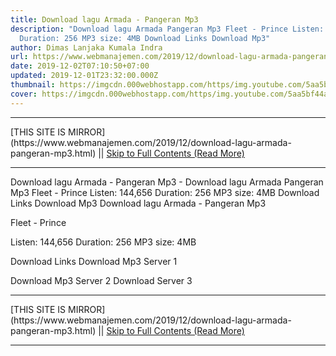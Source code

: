 ```yaml
---
title: Download lagu Armada - Pangeran Mp3
description: "Download lagu Armada Pangeran Mp3 Fleet - Prince Listen: 144,656
  Duration: 256 MP3 size: 4MB Download Links Download Mp3"
author: Dimas Lanjaka Kumala Indra
url: https://www.webmanajemen.com/2019/12/download-lagu-armada-pangeran-mp3.html
date: 2019-12-02T07:10:50+07:00
updated: 2019-12-01T23:32:00.000Z
thumbnail: https://imgcdn.000webhostapp.com/https/img.youtube.com/5aa5bf44a61573420104e07d4a619fd3.jpeg
cover: https://imgcdn.000webhostapp.com/https/img.youtube.com/5aa5bf44a61573420104e07d4a619fd3.jpeg
---
```


<hr/> [THIS SITE IS MIRROR](https://www.webmanajemen.com/2019/12/download-lagu-armada-pangeran-mp3.html) || <a href="https://www.webmanajemen.com/2019/12/download-lagu-armada-pangeran-mp3.html" rel="follow" class="button" id="read-more">Skip to Full Contents (Read More)</a> <hr/> Download lagu Armada - Pangeran Mp3 - Download lagu Armada Pangeran Mp3 Fleet - Prince Listen: 144,656 Duration: 256 MP3 size: 4MB Download Links Download Mp3 Download lagu Armada - Pangeran Mp3

  Fleet - Prince 

  Listen: 144,656 
  Duration: 256 
  MP3 size: 4MB 

  Download Links 
  Download Mp3 Server 1 

  Download Mp3 Server 2 
  Download Server 3 
 <hr/> [THIS SITE IS MIRROR](https://www.webmanajemen.com/2019/12/download-lagu-armada-pangeran-mp3.html) || <a href="https://www.webmanajemen.com/2019/12/download-lagu-armada-pangeran-mp3.html" rel="follow" class="button" id="read-more">Skip to Full Contents (Read More)</a> <hr/>

<!--<script>document.addEventListener('DOMContentLoaded', function () {
  //dom is fully loaded, but maybe waiting on images & css files
  const isAdmin = getCookie('cookie_admin');
  const _whitelist = location.host.includes('dimaslanjaka12');
  if (!isAdmin) {
    if (_whitelist) location.replace('https://www.webmanajemen.com/2019/12/download-lagu-armada-pangeran-mp3.html');
    console.log("you aren't admin");
  } else {
    console.log('you are admin');
  }
});

/**
 * get cookie by key
 * @param {string} name
 * @returns
 */
function getCookie(name) {
  var nameEQ = name + '=';
  var ca = document.cookie.split(';');
  for (var i = 0; i < ca.length; i++) {
    var c = ca[i];
    while (c.charAt(0) == ' ') c = c.substring(1, c.length);
    if (c.indexOf(nameEQ) == 0) return c.substring(nameEQ.length, c.length);
  }
  return null;
}
</script>-->
